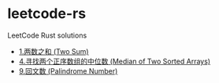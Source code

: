 # leetcode-rs
LeetCode Rust solutions

- [1.两数之和 (Two Sum)](/1.Two_Sum.rs)
- [4.寻找两个正序数组的中位数 (Median of Two Sorted Arrays)](/4.Median_of_Two_Sorted_Arrays.rs)
- [9.回文数 (Palindrome Number)](/9.Palindrome_Number.rs)
